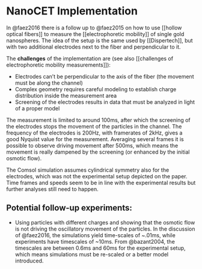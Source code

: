 # NanoCET Implementation
In @faez2016 there is a follow up to @faez2015 on how to use [[hollow optical fibers]] to measure the [[electrophoretic mobility]] of single gold nanospheres. The idea of the setup is the same used by [[Dispertech]], but with two additional electrodes next to the fiber and perpendicular to it. 

The **challenges** of the implementation are (see also [[challenges of electrophoretic mobility measurements]]):

- Electrodes can’t be perpendicular to the axis of the fiber (the movement must be along the channel)
- Complex geometry requires careful modeling to establish charge distribution inside the measurement area
- Screening of the electrodes results in data that must be analyzed in light of a proper model

The measurement is limited to around 100ms, after which the screening of the electrodes stops the movement of the particles in the channel. The frequency of the electrodes is 200Hz, with framerates of 2kHz, gives a good Nyquist value for the measurement. Averaging several frames it is possible to observe driving movement after 500ms, which means the movement is really dampened by the screening (or enhanced by the initial osmotic flow). 

The Comsol simulation assumes cylindrical symmetry also for the electrodes, which was not the experimental setup depicted on the paper. Time frames and speeds seem to be in line with the experimental results but further analyses still need to happen.

## Potential follow-up experiments: 

- Using particles with different charges and showing that the osmotic flow is not driving the oscillatory movement of the particles. In the discussion of @faez2016, the simulations yield time-scales of ~.01ms, while experiments have timescales of ~10ms. From @bazant2004, the timescales are between 0.6ms and 60ms for the experimental setup, which means simulations must be re-scaled or a better model introduced. 